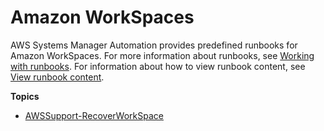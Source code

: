 # Amazon WorkSpaces<a name="automation-ref-wsp"></a>

AWS Systems Manager Automation provides predefined runbooks for Amazon WorkSpaces\. For more information about runbooks, see [Working with runbooks](automation-documents.md)\. For information about how to view runbook content, see [View runbook content](automation-documents-reference.md#view-automation-json)\.

**Topics**
+ [AWSSupport\-RecoverWorkSpace](automation-awssupport-recover-workspace.md)